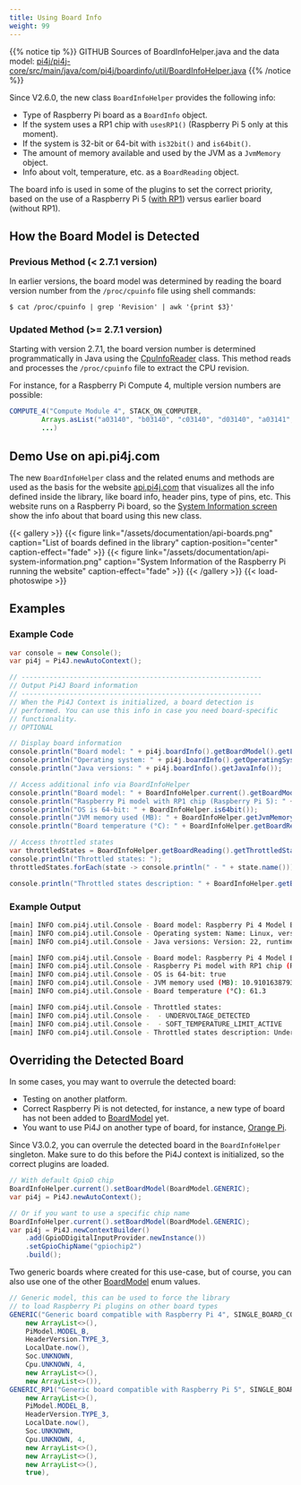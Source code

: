 ```yaml
---
title: Using Board Info
weight: 99
---
```


{{% notice tip %}}
GITHUB Sources of BoardInfoHelper.java and the data model: [pi4j/pi4j-core/src/main/java/com/pi4j/boardinfo/util/BoardInfoHelper.java](https://github.com/Pi4J/pi4j/blob/develop/pi4j-core/src/main/java/com/pi4j/boardinfo/util/BoardInfoHelper.java)
{{% /notice %}}

Since V2.6.0, the new class `BoardInfoHelper` provides the following info:

* Type of Raspberry Pi board as a `BoardInfo` object.
* If the system uses a RP1 chip with `usesRP1()` (Raspberry Pi 5 only at this moment).
* If the system is 32-bit or 64-bit with `is32bit()` and `is64bit()`.
* The amount of memory available and used by the JVM as a `JvmMemory` object.
* Info about volt, temperature, etc. as a `BoardReading` object.

The board info is used in some of the plugins to set the correct priority, based on the use of a Raspberry Pi 5 ([with RP1](https://www.raspberrypi.com/documentation/microcontrollers/rp1.html)) versus earlier board (without RP1).

## How the Board Model is Detected

### Previous Method (< 2.7.1 version)
In earlier versions, the board model was determined by reading the board version number from the `/proc/cpuinfo` file using shell commands:

```shell
$ cat /proc/cpuinfo | grep 'Revision' | awk '{print $3}'
```

### Updated Method (>= 2.7.1 version)
Starting with version 2.7.1, the board version number is determined programmatically in Java using the [CpuInfoReader](https://github.com/Pi4J/pi4j/blob/develop/pi4j-core/src/main/java/com/pi4j/boardinfo/datareader/CpuInfoReader.java) class. This method reads and processes the `/proc/cpuinfo` file to extract the CPU revision.

For instance, for a Raspberry Pi Compute 4, multiple version numbers are possible:

```java
COMPUTE_4("Compute Module 4", STACK_ON_COMPUTER,
        Arrays.asList("a03140", "b03140", "c03140", "d03140", "a03141", "b03141", "c03141", "d03141"),
        ...)
```

## Demo Use on api.pi4j.com

The new `BoardInfoHelper` class and the related enums and methods are used as the basis for the website [api.pi4j.com](https://api.pi4j.com) that visualizes all the info defined inside the library, like board info, header pins, type of pins, etc. This website runs on a Raspberry Pi board, so the [System Information screen](https://api.pi4j.com/system-information) show the info about that board using this new class.

{{< gallery >}}
{{< figure link="/assets/documentation/api-boards.png" caption="List of boards defined in the library" caption-position="center" caption-effect="fade" >}}
{{< figure link="/assets/documentation/api-system-information.png" caption="System Information of the Raspberry Pi running the website" caption-effect="fade" >}}
{{< /gallery >}}
{{< load-photoswipe >}}

## Examples

### Example Code

```java
var console = new Console();
var pi4j = Pi4J.newAutoContext();

// ------------------------------------------------------------
// Output Pi4J Board information
// ------------------------------------------------------------
// When the Pi4J Context is initialized, a board detection is 
// performed. You can use this info in case you need board-specific
// functionality.
// OPTIONAL

// Display board information
console.println("Board model: " + pi4j.boardInfo().getBoardModel().getLabel());
console.println("Operating system: " + pi4j.boardInfo().getOperatingSystem());
console.println("Java versions: " + pi4j.boardInfo().getJavaInfo());

// Access additional info via BoardInfoHelper
console.println("Board model: " + BoardInfoHelper.current().getBoardModel().getLabel());
console.println("Raspberry Pi model with RP1 chip (Raspberry Pi 5): " + BoardInfoHelper.usesRP1());
console.println("OS is 64-bit: " + BoardInfoHelper.is64bit());
console.println("JVM memory used (MB): " + BoardInfoHelper.getJvmMemory().getUsedInMb());
console.println("Board temperature (°C): " + BoardInfoHelper.getBoardReading().getTemperatureInCelsius());

// Access throttled states
var throttledStates = BoardInfoHelper.getBoardReading().getThrottledStates();
console.println("Throttled states: ");
throttledStates.forEach(state -> console.println(" - " + state.name()));

console.println("Throttled states description: " + BoardInfoHelper.getBoardReading().getThrottledStatesDescription());
```

### Example Output

```bash
[main] INFO com.pi4j.util.Console - Board model: Raspberry Pi 4 Model B
[main] INFO com.pi4j.util.Console - Operating system: Name: Linux, version: 6.1.21-v8+, architecture: aarch64
[main] INFO com.pi4j.util.Console - Java versions: Version: 22, runtime: 22+36, vendor: Azul Systems, Inc., vendor version: Zulu22.28+91-CA

[main] INFO com.pi4j.util.Console - Board model: Raspberry Pi 4 Model B
[main] INFO com.pi4j.util.Console - Raspberry Pi model with RP1 chip (Raspberry Pi 5): false
[main] INFO com.pi4j.util.Console - OS is 64-bit: true
[main] INFO com.pi4j.util.Console - JVM memory used (MB): 10.910163879394531
[main] INFO com.pi4j.util.Console - Board temperature (°C): 61.3

[main] INFO com.pi4j.util.Console - Throttled states: 
[main] INFO com.pi4j.util.Console -  - UNDERVOLTAGE_DETECTED
[main] INFO com.pi4j.util.Console -  - SOFT_TEMPERATURE_LIMIT_ACTIVE
[main] INFO com.pi4j.util.Console - Throttled states description: Under-voltage detected, Soft temperature limit active
```

## Overriding the Detected Board

In some cases, you may want to overrule the detected board:

* Testing on another platform.
* Correct Raspberry Pi is not detected, for instance, a new type of board has not been added to [BoardModel](https://github.com/Pi4J/pi4j/blob/develop/pi4j-core/src/main/java/com/pi4j/boardinfo/definition/BoardModel.java) yet.
* You want to use Pi4J on another type of board, for instance, [Orange Pi](http://www.orangepi.org/).

Since V3.0.2, you can overrule the detected board in the `BoardInfoHelper` singleton. Make sure to do this before the Pi4J context is initialized, so the correct plugins are loaded.

```java
// With default GpioD chip
BoardInfoHelper.current().setBoardModel(BoardModel.GENERIC);
var pi4j = Pi4J.newAutoContext();

// Or if you want to use a specific chip name
BoardInfoHelper.current().setBoardModel(BoardModel.GENERIC);
var pi4j = Pi4J.newContextBuilder()
    .add(GpioDDigitalInputProvider.newInstance())
    .setGpioChipName("gpiochip2")
    .build();
```

Two generic boards where created for this use-case, but of course, you can also use one of the other [BoardModel](https://github.com/Pi4J/pi4j/blob/develop/pi4j-core/src/main/java/com/pi4j/boardinfo/definition/BoardModel.java) enum values.

```java
// Generic model, this can be used to force the library
// to load Raspberry Pi plugins on other board types
GENERIC("Generic board compatible with Raspberry Pi 4", SINGLE_BOARD_COMPUTER,
    new ArrayList<>(),
    PiModel.MODEL_B,
    HeaderVersion.TYPE_3,
    LocalDate.now(),
    Soc.UNKNOWN,
    Cpu.UNKNOWN, 4,
    new ArrayList<>(),
    new ArrayList<>()),
GENERIC_RP1("Generic board compatible with Raspberry Pi 5", SINGLE_BOARD_COMPUTER,
    new ArrayList<>(),
    PiModel.MODEL_B,
    HeaderVersion.TYPE_3,
    LocalDate.now(),
    Soc.UNKNOWN,
    Cpu.UNKNOWN, 4,
    new ArrayList<>(),
    new ArrayList<>(),
    new ArrayList<>(),
    true),
```


